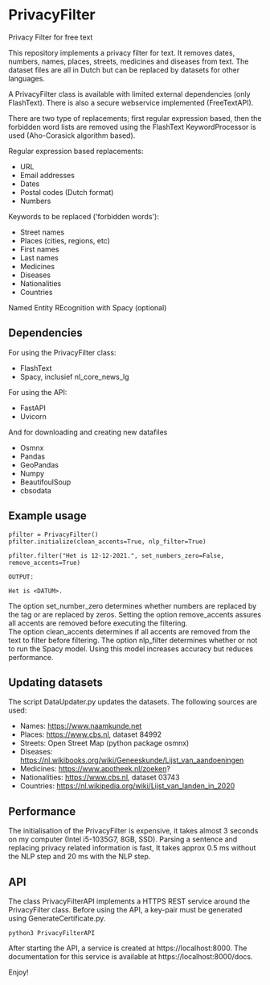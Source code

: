 # PrivacyFilter
Privacy Filter for free text

This repository implements a privacy filter for text. It removes dates, numbers, names, places, streets, medicines 
and diseases from text. The dataset files are all in Dutch but can be replaced by datasets for other languages.

A PrivacyFilter class is available with limited external dependencies (only FlashText). There is also a secure webservice
implemented (FreeTextAPI).

There are two type of replacements; first regular expression based, then the forbidden word lists are removed using the
FlashText KeywordProcessor is used (Aho-Corasick algorithm based).

Regular expression based replacements:
- URL
- Email addresses
- Dates
- Postal codes (Dutch format)
- Numbers

Keywords to be replaced ('forbidden words'):
- Street names
- Places (cities, regions, etc)
- First names
- Last names
- Medicines
- Diseases
- Nationalities
- Countries

Named Entity REcognition with Spacy (optional)

## Dependencies
For using the PrivacyFilter class:
- FlashText
- Spacy, inclusief nl_core_news_lg

For using the API:
- FastAPI
- Uvicorn

And for downloading and creating new datafiles
- Osmnx
- Pandas
- GeoPandas
- Numpy
- BeautifoulSoup
- cbsodata

## Example usage
~~~~
pfilter = PrivacyFilter()
pfilter.initialize(clean_accents=True, nlp_filter=True)

pfilter.filter("Het is 12-12-2021.", set_numbers_zero=False, remove_accents=True)

OUTPUT:

Het is <DATUM>. 
~~~~

The option set_number_zero determines whether numbers are replaced by the tag <NUMBER> or are 
replaced by zeros. Setting the option remove_accents assures all accents are removed before 
executing the filtering.  
The option clean_accents determines if all accents are removed from the text to filter before
filtering. The option nlp_filter determines whether or not to run the Spacy model. Using this
model increases accuracy but reduces performance.

## Updating datasets

The script DataUpdater.py updates the datasets. The following sources are used:
- Names: https://www.naamkunde.net
- Places: https://www.cbs.nl, dataset 84992
- Streets: Open Street Map (python package osmnx) 
- Diseases: https://nl.wikibooks.org/wiki/Geneeskunde/Lijst_van_aandoeningen
- Medicines: https://www.apotheek.nl/zoeken?
- Nationalities: https://www.cbs.nl, dataset 03743
- Countries: https://nl.wikipedia.org/wiki/Lijst_van_landen_in_2020

## Performance

The initialisation of the PrivacyFilter is expensive, it takes almost 3 seconds on my computer (Intel i5-1035G7, 8GB, SSD).
Parsing a sentence and replacing privacy related information is fast, It takes approx 0.5 ms 
without the NLP step and 20 ms with the NLP step. 

## API

The class PrivacyFilterAPI implements a HTTPS REST service around the PrivacyFilter class. Before 
using the API, a key-pair must be generated using GenerateCertificate.py.

~~~~
python3 PrivacyFilterAPI
~~~~

After starting the API, a service is created at https://localhost:8000. The documentation for this 
service is available at https://localhost:8000/docs.

Enjoy!
